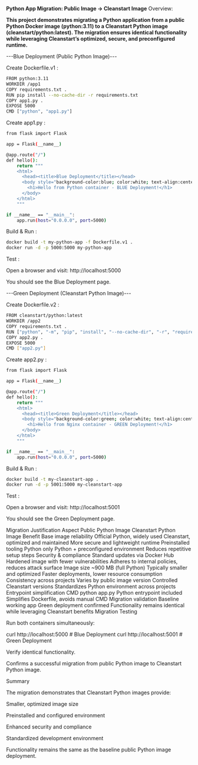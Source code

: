 **Python App Migration: Public Image → Cleanstart Image**
Overview:

**This project demonstrates migrating a Python application from a public Python Docker image (python:3.11) to a Cleanstart Python image (cleanstart/python:latest). The migration ensures identical functionality while leveraging Cleanstart’s optimized, secure, and preconfigured runtime.**

---Blue Deployment (Public Python Image)---

Create Dockerfile.v1 :

```bash
FROM python:3.11
WORKDIR /app1
COPY requirements.txt .
RUN pip install --no-cache-dir -r requirements.txt
COPY app1.py .
EXPOSE 5000
CMD ["python", "app1.py"]
```

Create app1.py :

```bash
from flask import Flask

app = Flask(__name__)

@app.route("/")
def hello():
    return """
    <html>
      <head><title>Blue Deployment</title></head>
      <body style="background-color:blue; color:white; text-align:center; padding-top:50px;">
        <h1>Hello from Python container - BLUE Deployment!</h1>
      </body>
    </html>
    """

if __name__ == "__main__":
    app.run(host="0.0.0.0", port=5000)
```


Build & Run :

```bash
docker build -t my-python-app -f Dockerfile.v1 .
docker run -d -p 5000:5000 my-python-app
```

Test :

Open a browser and visit: http://localhost:5000

You should see the Blue Deployment page.



---Green Deployment (Cleanstart Python Image)---

Create Dockerfile.v2 :

```bash
FROM cleanstart/python:latest
WORKDIR /app2
COPY requirements.txt .
RUN ["python", "-m", "pip", "install", "--no-cache-dir", "-r", "requirements.txt"]
COPY app2.py .
EXPOSE 5000
CMD ["app2.py"]
```

Create app2.py :

```bash
from flask import Flask

app = Flask(__name__)

@app.route("/")
def hello():
    return """
    <html>
      <head><title>Green Deployment</title></head>
      <body style="background-color:green; color:white; text-align:center; padding-top:50px;">
        <h1>Hello from Nginx container - GREEN Deployment!</h1>
      </body>
    </html>
    """

if __name__ == "__main__":
    app.run(host="0.0.0.0", port=5000)
```

Build & Run :

```bash
docker build -t my-cleanstart-app .
docker run -d -p 5001:5000 my-cleanstart-app
```

Test :

Open a browser and visit: http://localhost:5001

You should see the Green Deployment page.

Migration Justification
Aspect	Public Python Image	Cleanstart Python Image	Benefit
Base image reliability	Official Python, widely used	Cleanstart, optimized and maintained	More secure and lightweight runtime
Preinstalled tooling	Python only	Python + preconfigured environment	Reduces repetitive setup steps
Security & compliance	Standard updates via Docker Hub	Hardened image with fewer vulnerabilities	Adheres to internal policies, reduces attack surface
Image size	~900 MB (full Python)	Typically smaller and optimized	Faster deployments, lower resource consumption
Consistency across projects	Varies by public image version	Controlled Cleanstart versions	Standardizes Python environment across projects
Entrypoint simplification	CMD python app.py	Python entrypoint included	Simplifies Dockerfile, avoids manual CMD
Migration validation	Baseline working app	Green deployment confirmed	Functionality remains identical while leveraging Cleanstart benefits
Migration Testing

Run both containers simultaneously:

curl http://localhost:5000  # Blue Deployment
curl http://localhost:5001  # Green Deployment


Verify identical functionality.

Confirms a successful migration from public Python image to Cleanstart Python image.

Summary

The migration demonstrates that Cleanstart Python images provide:

Smaller, optimized image size

Preinstalled and configured environment

Enhanced security and compliance

Standardized development environment

Functionality remains the same as the baseline public Python image deployment.